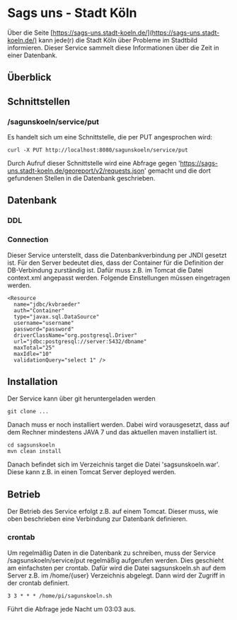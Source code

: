 # Sags uns - Stadt Köln

Über die Seite [https://sags-uns.stadt-koeln.de/](https://sags-uns.stadt-koeln.de/) kann jede(r) die Stadt Köln über Probleme im Stadtbild informieren. Dieser Service sammelt diese Informationen über die Zeit in einer Datenbank.

## Überblick

## Schnittstellen

### /sagunskoeln/service/put

Es handelt sich um eine Schnittstelle, die per PUT angesprochen wird:

    curl -X PUT http://localhost:8080/sagunskoeln/service/put 
    
Durch Aufruf dieser Schnittstelle wird eine Abfrage gegen 'https://sags-uns.stadt-koeln.de/georeport/v2/requests.json' gemacht und die dort gefundenen Stellen in die Datenbank geschrieben.

## Datenbank

### DDL

### Connection

Dieser Service unterstellt, dass die Datenbankverbindung per JNDI gesetzt ist. Für den Server bedeutet dies, dass der Container für die Definition der DB-Verbindung zurständig ist. Dafür muss z.B. im Tomcat die Datei context.xml angepasst werden. Folgende Einstellungen müssen eingetragen werden.

    <Resource 
      name="jdbc/kvbraeder" 
      auth="Container" 
      type="javax.sql.DataSource"
      username="username"
      password="password"
      driverClassName="org.postgresql.Driver"
      url="jdbc:postgresql://server:5432/dbname" 
      maxTotal="25" 
      maxIdle="10"
      validationQuery="select 1" />

## Installation

Der Service kann über git heruntergeladen werden

    git clone ...
    
Danach muss er noch installiert werden. Dabei wird vorausgesetzt, dass auf dem Rechner mindestens JAVA 7 und das aktuellen maven installiert ist. 

    cd sagsunskoeln
    mvn clean install
    
Danach befindet sich im Verzeichnis target die Datei 'sagsunskoeln.war'. Diese kann z.B. in einen Tomcat Server deployed werden.

## Betrieb

Der Betrieb des Service erfolgt z.B. auf einem Tomcat. Dieser muss, wie oben beschrieben eine Verbindung zur Datenbank definieren.

### crontab

Um regelmäßig Daten in die Datenbank zu schreiben, muss der Service /sagsunskoeln/service/put regelmäßig aufgerufen werden. Dies geschieht am einfachsten per crontab. Dafür wird die Datei sagsunskoeln.sh auf dem Server z.B. im /home/{user} Verzeichnis abgelegt. Dann wird der Zugriff in der crontab definiert.

    3 3 * * * /home/pi/sagunskoeln.sh
    
Führt die Abfrage jede Nacht um 03:03 aus.